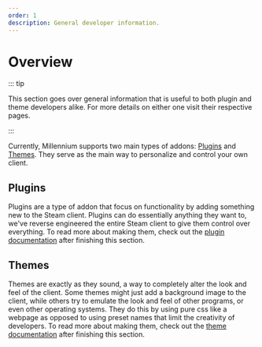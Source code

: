 ```yaml
---
order: 1
description: General developer information.
---
```


# Overview

::: tip

This section goes over general information that is useful to both plugin and theme developers alike. For more details on either one visit their respective pages.

:::

Currently, Millennium supports two main types of addons: [Plugins](../plugins/) and [Themes](../themes/). They serve as the main way to personalize and control your own client.

## Plugins

Plugins are a type of addon that focus on functionality by adding something new to the Steam client. Plugins can do essentially anything they want to, we've reverse engineered the entire Steam client to give them control over everything. To read more about making them, check out the [plugin documentation](../plugins/) after finishing this section.

## Themes

Themes are exactly as they sound, a way to completely alter the look and feel of the client. Some themes might just add a background image to the client, while others try to emulate the look and feel of other programs, or even other operating systems. They do this by using pure css like a webpage as opposed to using preset names that limit the creativity of developers. To read more about making them, check out the [theme documentation](../themes/) after finishing this section.
